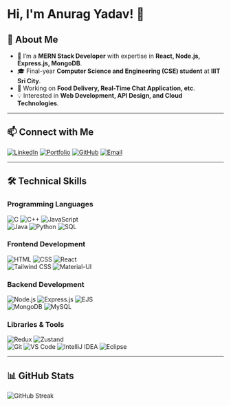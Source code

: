 # Hi, I'm Anurag Yadav! 👋

## 🚀 About Me
- 🌱 I’m a **MERN Stack Developer** with expertise in **React, Node.js, Express.js, MongoDB**.  
- 🎓 Final-year **Computer Science and Engineering (CSE) student** at **IIIT Sri City**.  
- 🔭 Working on **Food Delivery, Real-Time Chat Application, etc**.  
- 💡 Interested in **Web Development, API Design, and Cloud Technologies**.  

---

## 📫 Connect with Me  
[![LinkedIn](https://img.shields.io/badge/LinkedIn-blue?style=flat&logo=linkedin)](https://www.linkedin.com/in/anurag-yadav-39a7b9223/) 
[![Portfolio](https://img.shields.io/badge/Portfolio-%2312100E.svg?style=flat&logo=firefox)](https://anurag-yadav-portfolio.onrender.com/) 
[![GitHub](https://img.shields.io/badge/GitHub-%2312100E.svg?style=flat&logo=github)](https://github.com/Anuragyadav1) 
[![Email](https://img.shields.io/badge/Email-D14836?style=flat&logo=gmail&logoColor=white)](mailto:10anuragyadav2002@gmail.com)




---

## 🛠️ Technical Skills  

### **Programming Languages**  
![C](https://img.shields.io/badge/C-00599C?style=flat&logo=c&logoColor=white) 
![C++](https://img.shields.io/badge/C++-00599C?style=flat&logo=c%2B%2B&logoColor=white) 
![JavaScript](https://img.shields.io/badge/JavaScript-F7DF1E?style=flat&logo=javascript&logoColor=black)  
![Java](https://img.shields.io/badge/Java-007396?style=flat&logo=java&logoColor=white) 
![Python](https://img.shields.io/badge/Python-3776AB?style=flat&logo=python&logoColor=white) 
![SQL](https://img.shields.io/badge/SQL-4479A1?style=flat&logo=mysql&logoColor=white)  

### **Frontend Development**  
![HTML](https://img.shields.io/badge/HTML5-E34F26?style=flat&logo=html5&logoColor=white) 
![CSS](https://img.shields.io/badge/CSS3-1572B6?style=flat&logo=css3&logoColor=white) 
![React](https://img.shields.io/badge/React-20232A?style=flat&logo=react&logoColor=61DAFB)  
![Tailwind CSS](https://img.shields.io/badge/TailwindCSS-%2338B2AC.svg?style=flat&logo=tailwind-css&logoColor=white) 
![Material-UI](https://img.shields.io/badge/MaterialUI-0081CB?style=flat&logo=material-ui&logoColor=white) 

### **Backend Development**  
![Node.js](https://img.shields.io/badge/Node.js-43853D?style=flat&logo=node.js&logoColor=white) 
![Express.js](https://img.shields.io/badge/Express.js-000000?style=flat&logo=express&logoColor=white) 
![EJS](https://img.shields.io/badge/EJS-88B04B?style=flat&logo=javascript&logoColor=black)  
![MongoDB](https://img.shields.io/badge/MongoDB-4EA94B?style=flat&logo=mongodb&logoColor=white) 
![MySQL](https://img.shields.io/badge/MySQL-4479A1?style=flat&logo=mysql&logoColor=white)  

### **Libraries & Tools**  
![Redux](https://img.shields.io/badge/Redux-764ABC?style=flat&logo=redux&logoColor=white) 
![Zustand](https://img.shields.io/badge/Zustand-%2320232A.svg?style=flat&logo=react&logoColor=white)  
![Git](https://img.shields.io/badge/Git-F05032?style=flat&logo=git&logoColor=white) 
![VS Code](https://img.shields.io/badge/VS%20Code-0078D4?style=flat&logo=visual-studio-code&logoColor=white) 
![IntelliJ IDEA](https://img.shields.io/badge/IntelliJ_IDEA-000000?style=flat&logo=intellij-idea&logoColor=white) 
![Eclipse](https://img.shields.io/badge/Eclipse-2C2255?style=flat&logo=eclipse&logoColor=white)  


---

## 📊 GitHub Stats  
![GitHub Streak](https://github-readme-streak-stats.herokuapp.com/?user=Anuragyadav1&theme=dark&hide_border=false)  
